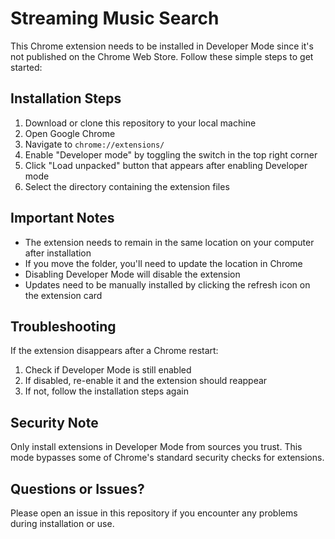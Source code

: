 # Streaming Music Search

This Chrome extension needs to be installed in Developer Mode since it's not published on the Chrome Web Store. Follow these simple steps to get started:

## Installation Steps

1. Download or clone this repository to your local machine
2. Open Google Chrome
3. Navigate to `chrome://extensions/`
4. Enable "Developer mode" by toggling the switch in the top right corner
5. Click "Load unpacked" button that appears after enabling Developer mode
6. Select the directory containing the extension files

## Important Notes

- The extension needs to remain in the same location on your computer after installation
- If you move the folder, you'll need to update the location in Chrome
- Disabling Developer Mode will disable the extension
- Updates need to be manually installed by clicking the refresh icon on the extension card

## Troubleshooting

If the extension disappears after a Chrome restart:
1. Check if Developer Mode is still enabled
2. If disabled, re-enable it and the extension should reappear
3. If not, follow the installation steps again

## Security Note

Only install extensions in Developer Mode from sources you trust. This mode bypasses some of Chrome's standard security checks for extensions.

## Questions or Issues?

Please open an issue in this repository if you encounter any problems during installation or use.
